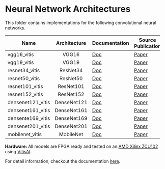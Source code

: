 # Neural Network Architectures

This folder contains implementations for the following convolutional neural networks.

| Name              | Architecture | Documentation                              | Source Publication                              | Weights  |
|-------------------|:------------:|--------------------------------------------|-------------------------------------------------|:--------:|
| vgg16_vitis       |    VGG16     | [Doc](../description/vgg16_vitis.md)       | [Paper](https://arxiv.org/abs/1409.1556)        | ImageNet |
| vgg19_vitis       |    VGG19     | [Doc](../description/vgg19_vitis.md)       | [Paper](https://arxiv.org/abs/1409.1556)        | ImageNet |
| resnet34_vitis    |   ResNet34   | [Doc](../description/resnet34_vitis.md)    | [Paper](https://doi.org/10.1109/CVPR.2016.90)   |          |
| resnet50_vitis    |   ResNet50   | [Doc](../description/resnet50_vitis.md)    | [Paper](https://doi.org/10.1109/CVPR.2016.90)   | ImageNet |
| resnet101_vitis   |  ResNet101   | [Doc](../description/resnet101_vitis.md)   | [Paper](https://doi.org/10.1109/CVPR.2016.90)   | ImageNet |
| resnet152_vitis   |  ResNet152   | [Doc](../description/resnet152_vitis.md)   | [Paper](https://doi.org/10.1109/CVPR.2016.90)   | ImageNet |
| densenet121_vitis | DenseNet121  | [Doc](../description/densenet121_vitis.md) | [Paper](https://doi.org/10.1109/CVPR.2017.243)  | ImageNet |
| densenet161_vitis | DenseNet161  | [Doc](../description/densenet161_vitis.md) | [Paper](https://doi.org/10.1109/CVPR.2017.243)  |          |
| densente169_vitis | DenseNet169  | [Doc](../description/densente169_vitis.md) | [Paper](https://doi.org/10.1109/CVPR.2017.243)  | ImageNet |
| densenet201_vitis | DenseNet201  | [Doc](../description/densenet201_vitis.md) | [Paper](https://doi.org/10.1109/CVPR.2017.243)  | ImageNet |
| mobilenet_vitis   |  MobileNet   | [Doc](../description/mobilenet_vitis.md)   | [Paper](https://arxiv.org/abs/1704.04861)       | ImageNet |

**Hardware:** All models are FPGA ready and tested on an [AMD Xilinx ZCU102](https://www.xilinx.com/products/boards-and-kits/ek-u1-zcu102-g.html) using [VitisAI](https://github.com/Xilinx/Vitis-AI).

For detail information, checkout the documentation [here](../description/).
